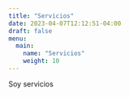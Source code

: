 ```yaml
---
title: "Servicios"
date: 2023-04-07T12:12:51-04:00
draft: false
menu:
  main:
    name: "Servicios"
    weight: 10
---
```

Soy servicios